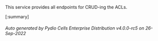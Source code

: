 






This service provides all endpoints for CRUD-ing the ACLs.

[:summary]

###### Auto generated by Pydio Cells Enterprise Distribution v4.0.0-rc5 on 26-Sep-2022
